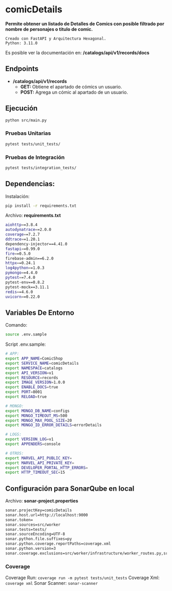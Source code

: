 # comicDetails

**Permite obtener un listado de Detalles de Comics con posible filtrado por nombre de personajes o titulo de comic.**

    Creado con FastAPI y Arquitectura Hexagonal.
    Python: 3.11.0

Es posible ver la documentación en: **/catalogs/api/v1/records/docs**

## Endpoints

* **/catalogs/api/v1/records**
    * **GET:** Obtiene el apartado de cómics un usuario.
    * **POST:** Agrega un cómic al apartado de un usuario.

## Ejecución

```bash
python src/main.py
```

### Pruebas Unitarias

```bash
pytest tests/unit_tests/
```

### Pruebas de Integración

```bash
pytest tests/integration_tests/
```

## Dependencias:

Instalación:

```bash
pip install -r requirements.txt
```

Archivo: **requirements.txt**

```bash
aiohttp==3.8.4
autodynatrace==2.0.0
coverage==7.2.7
ddtrace==1.20.1
dependency-injector==4.41.0
fastapi==0.99.0
fire==0.5.0
firebase-admin==6.2.0
httpx==0.24.1
log4python==1.0.3
pymongo==4.4.0
pytest==7.4.0
pytest-env==0.8.2
pytest-mock==3.11.1
redis==4.6.0
uvicorn==0.22.0
```

## Variables De Entorno

Comando:

```bash
source .env.sample
```

Script .env.sample:
```bash
# APP:
export APP_NAME=ComicShop
export SERVICE_NAME=comicDetails
export NAMESPACE=catalogs
export API_VERSION=v1
export RESOURCE=records
export IMAGE_VERSION=1.0.0
export ENABLE_DOCS=true
export PORT=8001
export RELOAD=true

# MONGO:
export MONGO_DB_NAME=configs
export MONGO_TIMEOUT_MS=500
export MONGO_MAX_POOL_SIZE=20
export MONGO_ID_ERROR_DETAILS=errorDetails

# LOGS:
export VERSION_LOG=v1
export APPENDERS=console

# OTROS:
export MARVEL_API_PUBLIC_KEY=
export MARVEL_API_PRIVATE_KEY=
export DEVELOPER_PORTAL_HTTP_ERRORS=
export HTTP_TIMEOUT_SEC=15
```


## Configuración para SonarQube en local

Archivo: **sonar-project.properties**

```bash
sonar.projectKey=comicDetails
sonar.host.url=http://localhost:9000
sonar.token=
sonar.sources=src/worker
sonar.tests=tests/
sonar.sourceEncoding=UTF-8
sonar.python.file.suffixes=py
sonar.python.coverage.reportPaths=coverage.xml
sonar.python.version=3
sonar.coverage.exclusions=src/worker/infrastructure/worker_routes.py,src/worker/infrastructure/worker_controller.py
```

### Coverage

Coverage Run: `coverage run -m pytest tests/unit_tests`
Coverage Xml: `coverage xml`
Sonar Scanner: `sonar-scanner`
